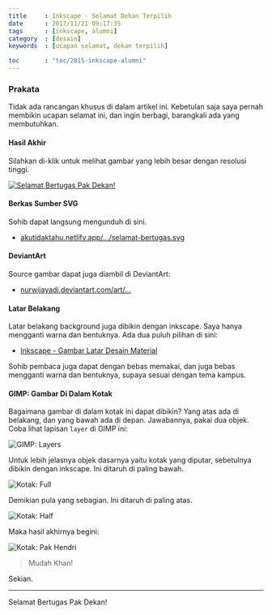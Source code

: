 ```yaml
---
title     : Inkscape - Selamat Dekan Terpilih
date      : 2017/11/21 09:17:35
tags      : [inkscape, alumni]
category  : [desain]
keywords  : [ucapan selamat, dekan terpilih]

toc       : "toc/2015-inkscape-alumni"
---
```


### Prakata

Tidak ada rancangan khusus di dalam artikel ini.
Kebetulan saja saya pernah membikin ucapan selamat ini,
dan ingin berbagi, barangkali ada yang membutuhkan.

#### Hasil Akhir

Silahkan di-klik untuk melihat gambar yang lebih besar dengan resolusi tinggi.

[![Selamat Bertugas Pak Dekan!][image-selamat-pakde-s]][image-selamat-pakde]

#### Berkas Sumber SVG

Sohib dapat langsung mengunduh di sini.

* [akutidaktahu.netlify.app/.../selamat-bertugas.svg][source-dekan-terpilih]

#### DeviantArt

Source gambar dapat juga diambil di DeviantArt:

* [nurwijayadi.deviantart.com/art/...][deviant-dekan-terpilih]

#### Latar Belakang

Latar belakang background juga dibikin dengan inkscape.
Saya hanya mengganti warna dan bentuknya.
Ada dua puluh pilihan di sini:

* [Inkscape - Gambar Latar Desain Material][local-wallpaper]

Sohib pembaca juga dapat dengan bebas memakai,
dan juga bebas mengganti warna dan bentuknya,
supaya sesuai dengan tema kampus.

#### GIMP: Gambar Di Dalam Kotak

Bagaimana gambar di dalam kotak ini dapat dibikin?
Yang atas ada di belakang, dan yang bawah ada di depan.
Jawabannya, pakai dua objek.
Coba lihat lapisan `layer` di GIMP ini:

![GIMP: Layers][image-gimp-box-layers]

Untuk lebih jelasnya objek dasarnya yaitu kotak yang diputar,
sebetulnya dibikin dengan inkscape. Ini ditaruh di paling bawah.

![Kotak: Full][image-box-full]

Demikian pula yang sebagian. Ini ditaruh di paling atas.

![Kotak: Half][image-box-half]

Maka hasil akhirnya begini:

![Kotak: Pak Hendri][image-box-hendri]

> Mudah Khan!

Sekian.

-- -- --

Selamat Bertugas Pak Dekan!

[//]: <> ( -- -- -- links below -- -- -- )

							
[local-wallpaper]:  https://akutidaktahu.netlify.app/2018/11/18/desain/inkscape-gambar-latar-desain-material/

[source-dekan-terpilih]:/posts/desain/2017/11-ilusin/selamat-bertugas.svg
[image-gimp-box-layers]:/posts/desain/2017/11-dekan/gimp-box-layers.png
[image-box-full]:       /posts/desain/2017/11-dekan/box-full-s.png
[image-box-half]:       /posts/desain/2017/11-dekan/box-half-s.png
[image-box-hendri]:     /posts/desain/2017/11-dekan/box-hendri-s.png
[image-selamat-pakde]:  /posts/desain/2017/11-dekan/selamat-bertugas.png
[image-selamat-pakde-s]:/posts/desain/2017/11-dekan/selamat-bertugas-s.png

[deviant-dekan-terpilih]:   https://www.deviantart.com/nurwijayadi/art/Selamat-Dekan-716168478
